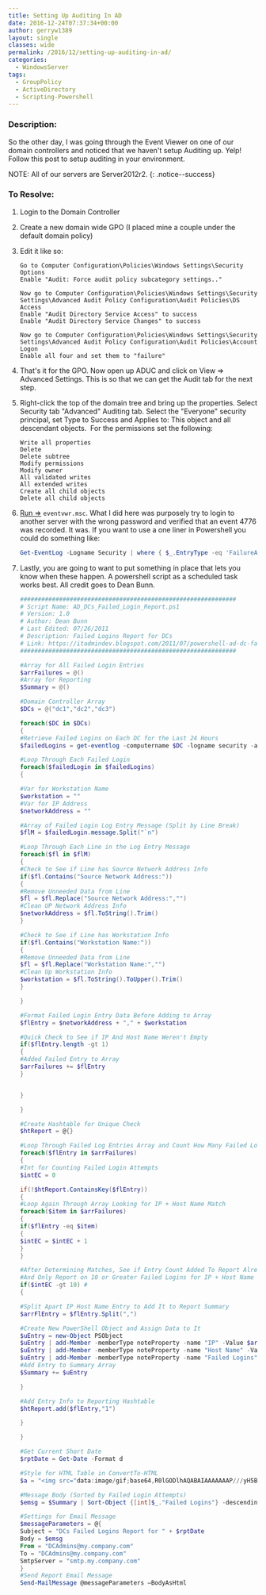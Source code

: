 ```yaml
---
title: Setting Up Auditing In AD
date: 2016-12-24T07:37:34+00:00
author: gerryw1389
layout: single
classes: wide
permalink: /2016/12/setting-up-auditing-in-ad/
categories:
  - WindowsServer
tags:
  - GroupPolicy
  - ActiveDirectory
  - Scripting-Powershell
---
```

<!--more-->

### Description:

So the other day, I was going through the Event Viewer on one of our domain controllers and noticed that we haven't setup Auditing up. Yelp! Follow this post to setup auditing in your environment. 

NOTE: All of our servers are Server2012r2.
{: .notice--success}

### To Resolve:

1. Login to the Domain Controller

2. Create a new domain wide GPO (I placed mine a couple under the default domain policy)

3. Edit it like so:

   ```escape
   Go to Computer Configuration\Policies\Windows Settings\Security Options  
   Enable "Audit: Force audit policy subcategory settings.."

   Now go to Computer Configuration\Policies\Windows Settings\Security Settings\Advanced Audit Policy Configuration\Audit Policies\DS Access  
   Enable "Audit Directory Service Access" to success  
   Enable "Audit Directory Service Changes" to success

   Now go to Computer Configuration\Policies\Windows Settings\Security Settings\Advanced Audit Policy Configuration\Audit Policies\Account Logon  
   Enable all four and set them to "failure"
   ```

3. That's it for the GPO. Now open up ADUC and click on View => Advanced Settings. This is so that we can get the Audit tab for the next step.

4. Right-click the top of the domain tree and bring up the properties. Select Security tab "Advanced" Auditing tab. Select the "Everyone" security principal, set Type to Success and Applies to: This object and all descendant objects.  For the permissions set the following:  

   ```escape
   Write all properties  
   Delete  
   Delete subtree  
   Modify permissions  
   Modify owner  
   All validated writes  
   All extended writes  
   Create all child objects  
   Delete all child objects
   ```

5. [Run =>](https://automationadmin.com/2016/05/command-prompt-overview/) `eventvwr.msc`. What I did here was purposely try to login to another server with the wrong password and verified that an event 4776 was recorded. It was. If you want to use a one liner in Powershell you could do something like:

   ```powershell
   Get-EventLog -Logname Security | where { $_.EntryType -eq 'FailureAudit' -and $_.InstanceId -eq '4776' }
   ```

6. Lastly, you are going to want to put something in place that lets you know when these happen. A powershell script as a scheduled task works best. All credit goes to Dean Bunn.

   ```powershell
   #############################################################
   # Script Name: AD_DCs_Failed_Login_Report.ps1
   # Version: 1.0
   # Author: Dean Bunn
   # Last Edited: 07/26/2011
   # Description: Failed Logins Report for DCs
   # Link: https://itadmindev.blogspot.com/2011/07/powershell-ad-dc-failed-logins-report.html
   #############################################################

   #Array for All Failed Login Entries
   $arrFailures = @()
   #Array for Reporting
   $Summary = @()

   #Domain Controller Array
   $DCs = @("dc1","dc2","dc3")

   foreach($DC in $DCs)
   {
   #Retrieve Failed Logins on Each DC for the Last 24 Hours
   $failedLogins = get-eventlog -computername $DC -logname security -after (get-date).adddays(-1) | where-object {$_.instanceID -eq 4625 }

   #Loop Through Each Failed Login
   foreach($failedLogin in $failedLogins)
   {

   #Var for Workstation Name
   $workstation = ""
   #Var for IP Address
   $networkAddress = ""

   #Array of Failed Login Log Entry Message (Split by Line Break)
   $flM = $failedLogin.message.Split("`n")

   #Loop Through Each Line in the Log Entry Message
   foreach($fl in $flM)
   {
   #Check to See if Line has Source Network Address Info
   if($fl.Contains("Source Network Address:"))
   {
   #Remove Unneeded Data from Line
   $fl = $fl.Replace("Source Network Address:","")
   #Clean UP Network Address Info
   $networkAddress = $fl.ToString().Trim()
   }

   #Check to See if Line has Workstation Info
   if($fl.Contains("Workstation Name:"))
   {
   #Remove Unneeded Data from Line
   $fl = $fl.Replace("Workstation Name:","")
   #Clean Up Workstation Info
   $workstation = $fl.ToString().ToUpper().Trim()
   }

   }

   #Format Failed Login Entry Data Before Adding to Array
   $flEntry = $networkAddress + "," + $workstation

   #Quick Check to See if IP And Host Name Weren't Empty
   if($flEntry.length -gt 1)
   {
   #Added Failed Entry to Array
   $arrFailures += $flEntry
   }


   }

   }

   #Create Hashtable for Unique Check
   $htReport = @{}

   #Loop Through Failed Log Entries Array and Count How Many Failed Logins
   foreach($flEntry in $arrFailures)
   {
   #Int for Counting Failed Login Attempts
   $intEC = 0

   if(!$htReport.ContainsKey($flEntry))
   {
   #Loop Again Through Array Looking for IP + Host Name Match
   foreach($item in $arrFailures)
   {
   if($flEntry -eq $item)
   {
   $intEC = $intEC + 1
   }
   }

   #After Determining Matches, See if Entry Count Added To Report Already
   #And Only Report on 10 or Greater Failed Logins for IP + Host Name Pair
   if($intEC -gt 10) #
   {

   #Split Apart IP Host Name Entry to Add It to Report Summary
   $arrFlEntry = $flEntry.Split(",")

   #Create New PowerShell Object and Assign Data to It
   $uEntry = new-Object PSObject
   $uEntry | add-Member -memberType noteProperty -name "IP" -Value $arrFlEntry[0].ToString()
   $uEntry | add-Member -memberType noteProperty -name "Host Name" -Value $arrFlEntry[1].ToString()
   $uEntry | add-Member -memberType noteProperty -name "Failed Logins" -Value $intEC.ToString()
   #Add Entry to Summary Array
   $Summary += $uEntry

   }

   #Add Entry Info to Reporting Hashtable
   $htReport.add($flEntry,"1")

   }

   }

   #Get Current Short Date
   $rptDate = Get-Date -Format d

   #Style for HTML Table in ConvertTo-HTML
   $a = "<img src="data:image/gif;base64,R0lGODlhAQABAIAAAAAAAP///yH5BAEAAAAALAAAAAABAAEAAAIBRAA7" data-wp-preserve="%3Cstyle%3E%22%0D%0A%24a%20%3D%20%24a%20%2B%20%22TABLE%7Bborder-width%3A%201px%3Bborder-style%3A%20solid%3Bborder-color%3A%20black%3B%7D%22%0D%0A%24a%20%3D%20%24a%20%2B%20%22TH%7Bborder-width%3A%201px%3Bpadding%3A%205px%3Bborder-style%3A%20solid%3Bborder-color%3A%20black%3Btext-align%3A%20center%3B%7D%22%0D%0A%24a%20%3D%20%24a%20%2B%20%22TD%7Bborder-width%3A%201px%3Bpadding%3A%205px%3Bborder-style%3A%20solid%3Bborder-color%3A%20black%3Btext-align%3A%20left%3B%7D%22%0D%0A%24a%20%3D%20%24a%20%2B%20%22%3C%2Fstyle%3E" data-mce-resize="false" data-mce-placeholder="1" class="mce-object" width="20" height="20" alt="<style>" title="<style>" />"

   #Message Body (Sorted by Failed Login Attempts)
   $emsg = $Summary | Sort-Object {[int]$_."Failed Logins"} -descending | ConvertTo-Html -head $a | Out-String

   #Settings for Email Message
   $messageParameters = @{
   Subject = "DCs Failed Logins Report for " + $rptDate
   Body = $emsg
   From = "DCAdmins@my.company.com"
   To = "DCAdmins@my.company.com"
   SmtpServer = "smtp.my.company.com"
   }
   #Send Report Email Message
   Send-MailMessage @messageParameters –BodyAsHtml
   ```


